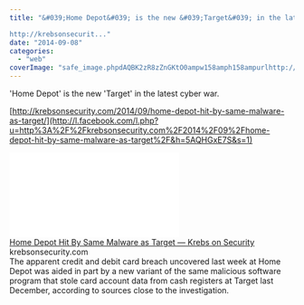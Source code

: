 ```yaml
---
title: "&#039;Home Depot&#039; is the new &#039;Target&#039; in the latest cyber war.

http://krebsonsecurit..."
date: "2014-09-08"
categories: 
  - "web"
coverImage: "safe_image.phpdAQBK2zR8zZnGKtO0ampw158amph158ampurlhttp://krebsonsecurity.com/wp-content/uploads/2014/09/AS6-12-600x5581.png"
---
```


'Home Depot' is the new 'Target' in the latest cyber war.  
  
[http://krebsonsecurity.com/2014/09/home-depot-hit-by-same-malware-as-target/](http://l.facebook.com/l.php?u=http%3A%2F%2Fkrebsonsecurity.com%2F2014%2F09%2Fhome-depot-hit-by-same-malware-as-target%2F&h=5AQHGxE7S&s=1)  
  
[![](images/safe_image.php?d=AQBK2zR8zZnGKtO0&w=158&h=158&url=http%3A%2F%2Fkrebsonsecurity.com%2Fwp-content%2Fuploads%2F2014%2F09%2FAS6-12-600x558.png)](http://l.facebook.com/l.php?u=http%3A%2F%2Fkrebsonsecurity.com%2F2014%2F09%2Fhome-depot-hit-by-same-malware-as-target%2F&h=-AQFDpgND&s=1)  
[Home Depot Hit By Same Malware as Target — Krebs on Security](http://l.facebook.com/l.php?u=http%3A%2F%2Fkrebsonsecurity.com%2F2014%2F09%2Fhome-depot-hit-by-same-malware-as-target%2F&h=iAQFaVUPC&s=1)  
krebsonsecurity.com  
The apparent credit and debit card breach uncovered last week at Home Depot was aided in part by a new variant of the same malicious software program that stole card account data from cash registers at Target last December, according to sources close to the investigation.
